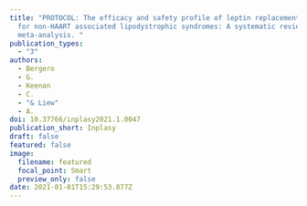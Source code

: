 ```yaml
---
title: "PROTOCOL: The efficacy and safety profile of leptin replacement therapy
  for non-HAART associated lipodystrophic syndromes: A systematic review and
  meta-analysis. "
publication_types:
  - "3"
authors:
  - Bergero
  - G.
  - Keenan
  - C.
  - "& Liew"
  - A.
doi: 10.37766/inplasy2021.1.0047
publication_short: Inplasy
draft: false
featured: false
image:
  filename: featured
  focal_point: Smart
  preview_only: false
date: 2021-01-01T15:29:53.877Z
---
```

